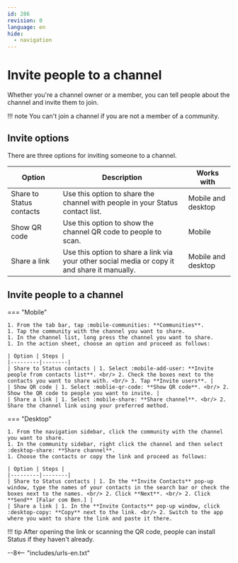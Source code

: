 ```yaml
---
id: 286
revision: 0
language: en
hide:
  - navigation
---
```


# Invite people to a channel

Whether you're a channel owner or a member, you can tell people about the channel and invite them to join.

!!! note
    You can't join a channel if you are not a member of a community.

## Invite options

There are three options for inviting someone to a channel.

| Option | Description | Works with |
|---------|-------------|------|
| Share to Status contacts | Use this option to share the channel with people in your Status contact list. | Mobile and desktop |
| Show QR code | Use this option to show the channel QR code to people to scan. | Mobile |
| Share a link | Use this option to share a link via your other social media or copy it and share it manually. | Mobile and desktop |

## Invite people to a channel

=== "Mobile"

    1. From the tab bar, tap :mobile-communities: **Communities**.
    1. Tap the community with the channel you want to share.
    1. In the channel list, long press the channel you want to share.
    1. In the action sheet, choose an option and proceed as follows:

    | Option | Steps |
    |---------|--------|
    | Share to Status contacts | 1. Select :mobile-add-user: **Invite people from contacts list**. <br/> 2. Check the boxes next to the contacts you want to share with. <br/> 3. Tap **Invite users**. |
    | Show QR code | 1. Select :moblie-qr-code: **Show QR code**. <br/> 2. Show the QR code to people you want to invite. |
    | Share a link | 1. Select :mobile-share: **Share channel**. <br/> 2. Share the channel link using your preferred method. 

=== "Desktop"

    1. From the navigation sidebar, click the community with the channel you want to share.
    1. In the community sidebar, right click the channel and then select :desktop-share: **Share channel**.
    1. Choose the contacts or copy the link and proceed as follows:

    | Option | Steps |
    |---------|--------|
    | Share to Status contacts | 1. In the **Invite Contacts** pop-up window, type the names of your contacts in the search bar or check the boxes next to the names. <br/> 2. Click **Next**. <br/> 2. Click **Send** [Falar com Ben.] |
    | Share a link | 1. In the **Invite Contacts** pop-up window, click :desktop-copy: **Copy** next to the link. <br/> 2. Switch to the app where you want to share the link and paste it there.

!!! tip
    After opening the link or scanning the QR code, people can install Status if they haven't already.

--8<-- "includes/urls-en.txt"
